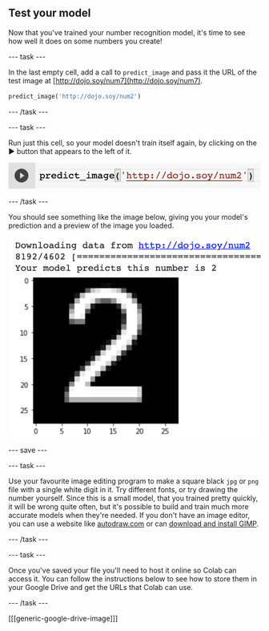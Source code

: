 ## Test your model

Now that you've trained your number recognition model, it's time to see how well it does on some numbers you create!

--- task ---

In the last empty cell, add a call to `predict_image` and pass it the URL of the test image at [http://dojo.soy/num7](http://dojo.soy/num7).

```python
predict_image('http://dojo.soy/num2')
```

--- /task ---

--- task ---

Run just this cell, so your model doesn't train itself again, by clicking on the ▶ button that appears to the left of it.

![The code cell containing 'predict_image('http://dojo.soy/num2')' with a play symbol (▶) to the left of it](images/run_single_cell.png)

--- /task ---

You should see something like the image below, giving you your model's prediction and a preview of the image you loaded.

![The output from running the predict_image function in Colab](images/image_test_response.png)

--- save ---

--- task ---

Use your favourite image editing program to make a square black `jpg` or `png` file with a single white digit in it. Try different fonts, or try drawing the number yourself. Since this is a small model, that you trained pretty quickly, it will be wrong quite often, but it's possible to build and train much more accurate models when they're needed. If you don't have an image editor, you can use a website like [autodraw.com](https://www.autodraw.com/) or can [download and install GIMP](https://www.gimp.org/downloads/).

--- /task ---

--- task ---

Once you've saved your file you'll need to host it online so Colab can access it. You can follow the instructions below to see how to store them in your Google Drive and get the URLs that Colab can use.

--- /task ---

[[[generic-google-drive-image]]]

